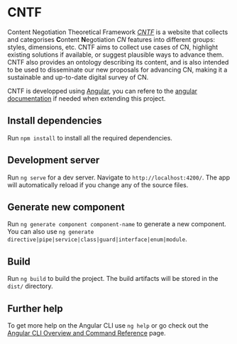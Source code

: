 # CNTF

Content Negotiation Theoretical Framework [*CNTF*](https://w3id.org/cntf/) is a website that collects and categorises **C**ontent **N**egotiation *CN* features into different groups: styles, dimensions, etc. CNTF aims to collect use cases of CN, highlight existing solutions if available, or suggest plausible ways to advance them. CNTF also provides an ontology describing its content, and is also intended to be used to disseminate our new proposals for advancing CN, making it a sustainable and up-to-date digital survey of CN.

CNTF is developped using [Angular](https://angular.io/), you can refere to the [angular documentation](https://angular.io/docs) if needed when extending this project.

## Install dependencies 

Run `npm install` to install all the required dependencies.

## Development server

Run `ng serve` for a dev server. Navigate to `http://localhost:4200/`. The app will automatically reload if you change any of the source files.

## Generate new component

Run `ng generate component component-name` to generate a new component. You can also use `ng generate directive|pipe|service|class|guard|interface|enum|module`.

## Build

Run `ng build` to build the project. The build artifacts will be stored in the `dist/` directory.

## Further help

To get more help on the Angular CLI use `ng help` or go check out the [Angular CLI Overview and Command Reference](https://angular.io/cli) page.

